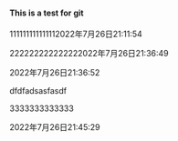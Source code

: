 #### This is a test for git

111111111111112022年7月26日21:11:54

222222222222222022年7月26日21:36:49

2022年7月26日21:36:52



dfdfadsasfasdf

3333333333333



2022年7月26日21:45:29




